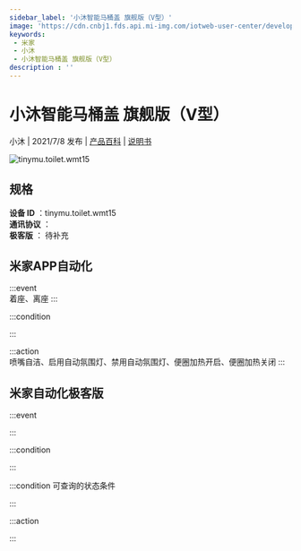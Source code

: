 ```yaml
---
sidebar_label: '小沐智能马桶盖 旗舰版（V型）'
image: 'https://cdn.cnbj1.fds.api.mi-img.com/iotweb-user-center/developer_1679047905236VgjOlvuZ.png?GalaxyAccessKeyId=AKVGLQWBOVIRQ3XLEW&Expires=9223372036854775807&Signature=/B16PJM+fA9u3N2G8vJz7k4LsMI='
keywords: 
 - 米家
 - 小沐
 - 小沐智能马桶盖 旗舰版（V型）
description : ''
---
```

# 小沐智能马桶盖 旗舰版（V型）

小沐 | 2021/7/8 发布 | [产品百科](https://home.mi.com/webapp/content/baike/product/index.html?model=tinymu.toilet.wmt15/) | [说明书](https://home.mi.com/views/introduction.html?model=tinymu.toilet.wmt15&region=cn)

![tinymu.toilet.wmt15](https://cdn.cnbj1.fds.api.mi-img.com/iotweb-user-center/developer_1679047905236VgjOlvuZ.png?GalaxyAccessKeyId=AKVGLQWBOVIRQ3XLEW&Expires=9223372036854775807&Signature=/B16PJM+fA9u3N2G8vJz7k4LsMI=)

## 规格  
> 
**设备 ID** ：tinymu.toilet.wmt15  
**通讯协议** ：  
**极客版**  ： 待补充 


## 米家APP自动化  

:::event  
着座、离座
:::

:::condition  

:::

:::action   
喷嘴自洁、启用自动氛围灯、禁用自动氛围灯、便圈加热开启、便圈加热关闭
:::

## 米家自动化极客版  

:::event  

:::

:::condition  

:::

:::condition 可查询的状态条件  

:::

:::action  

:::

        
